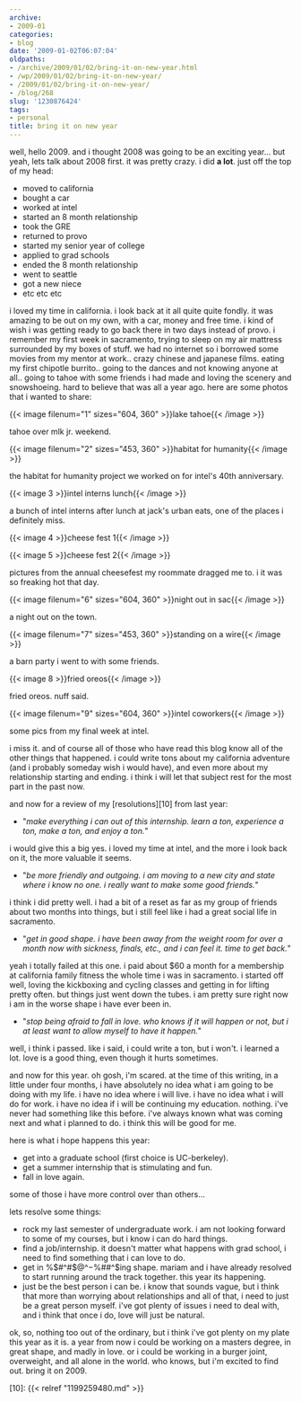 ```yaml
---
archive:
- 2009-01
categories:
- blog
date: '2009-01-02T06:07:04'
oldpaths:
- /archive/2009/01/02/bring-it-on-new-year.html
- /wp/2009/01/02/bring-it-on-new-year/
- /2009/01/02/bring-it-on-new-year/
- /blog/268
slug: '1230876424'
tags:
- personal
title: bring it on new year
---
```


well, hello 2009. and i thought 2008 was going to be an exciting year...
but yeah, lets talk about 2008 first. it was pretty crazy. i did **a
lot**. just off the top of my head:

- moved to california
- bought a car
- worked at intel
- started an 8 month relationship
- took the GRE
- returned to provo
- started my senior year of college
- applied to grad schools
- ended the 8 month relationship
- went to seattle
- got a new niece
- etc etc etc

i loved my time in california. i look back at it all quite quite fondly.
it was amazing to be out on my own, with a car, money and free time.
i kind of wish i was getting ready to go back there in two days instead of
provo. i remember my first week in sacramento, trying to sleep on my air
mattress surrounded by my boxes of stuff. we had no internet so i borrowed
some movies from my mentor at work.. crazy chinese and japanese films.
eating my first chipotle burrito.. going to the dances and not knowing
anyone at all.. going to tahoe with some friends i had made and loving the
scenery and snowshoeing. hard to believe that was all a year ago. here are
some photos that i wanted to share:

{{< image filenum="1" sizes="604, 360" >}}lake tahoe{{< /image >}}

tahoe over mlk jr. weekend.

{{< image filenum="2" sizes="453, 360" >}}habitat for humanity{{< /image >}}

the habitat for humanity project we worked on for intel's 40th anniversary.

{{< image 3 >}}intel interns lunch{{< /image >}}

a bunch of intel interns after lunch at jack's urban eats, one of the
places i definitely miss.

{{< image 4 >}}cheese fest 1{{< /image >}}

{{< image 5 >}}cheese fest 2{{< /image >}}

pictures from the annual cheesefest my roommate dragged me
to. i it was so freaking hot that day.

{{< image filenum="6" sizes="604, 360" >}}night out in sac{{< /image >}}

a night out on the town.

{{< image filenum="7" sizes="453, 360" >}}standing on a wire{{< /image >}}

a barn party i went to with some friends.

{{< image 8 >}}fried oreos{{< /image >}}

fried oreos. nuff said.

{{< image filenum="9" sizes="604, 360" >}}intel coworkers{{< /image >}}

some pics from my final week at intel.

i miss it. and of course all of those who have read this blog know all of
the other things that happened. i could write tons about my california
adventure (and i probably someday wish i would have), and even more about
my relationship starting and ending. i think i will let that subject rest
for the most part in the past now.

and now for a review of my [resolutions][10] from last year:

- "_make everything i can out of this internship. learn a ton, experience
  a ton, make a ton, and enjoy a ton._"

i would give this a big yes. i loved my time at intel, and the more i look
back on it, the more valuable it seems.

- "_be more friendly and outgoing. i am moving to a new city and state
  where i know no one. i really want to make some good friends._"

i think i did pretty well. i had a bit of a reset as far as my group of
friends about two months into things, but i still feel like i had a great
social life in sacramento. 

- "_get in good shape. i have been away from the weight room for over
  a month now with sickness, finals, etc., and i can feel it. time to get
  back._"

yeah i totally failed at this one. i paid about $60 a month for
a membership at california family fitness the whole time i was in
sacramento. i started off well, loving the kickboxing and cycling classes
and getting in for lifting pretty often. but things just went down the
tubes. i am pretty sure right now i am in the worse shape i have ever been
in. 

- "_stop being afraid to fall in love. who knows if it will happen or not,
  but i at least want to allow myself to have it happen._"

well, i think i passed. like i said, i could write a ton, but i won't.
i learned a lot. love is a good thing, even though it hurts sometimes.

and now for this year. oh gosh, i'm scared. at the time of this writing,
in a little under four months, i have absolutely no idea what i am going
to be doing with my life. i have no idea where i will live. i have no idea
what i will do for work. i have no idea if i will be continuing my
education. nothing. i've never had something like this before. i've always
known what was coming next and what i planned to do. i think this will be
good for me.

here is what i hope happens this year:

- get into a graduate school (first choice is UC-berkeley).
- get a summer internship that is stimulating and fun.
- fall in love again.

some of those i have more control over than others...

lets resolve some things:

- rock my last semester of undergraduate work. i am not looking forward to
  some of my courses, but i know i can do hard things.
- find a job/internship. it doesn't matter what happens with grad school,
  i need to find something that i can love to do.
- get in %$#^#$@^$-$%##^$ing shape. mariam and i have already resolved to
  start running around the track together. this year its happening.
- just be the best person i can be. i know that sounds vague, but i think
  that more than worrying about relationships and all of that, i need to
  just be a great person myself. i've got plenty of issues i need to deal
  with, and i think that once i do, love will just be natural.

ok, so, nothing too out of the ordinary, but i think i've got
plenty on my plate this year as it is. a year from now i could be working
on a masters degree, in great shape, and madly in love. or i could be
working in a burger joint, overweight, and all alone in the world. who
knows, but i'm excited to find out. bring it on 2009.

[10]: {{< relref "1199259480.md" >}}

